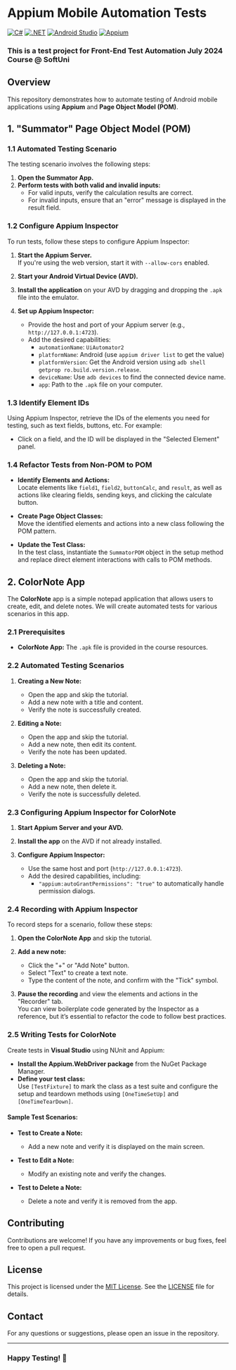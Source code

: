 # Appium Mobile Automation Tests

[![C#](https://img.shields.io/badge/Made%20with-C%23-239120.svg)](https://learn.microsoft.com/en-us/dotnet/csharp/)
[![.NET](https://img.shields.io/badge/.NET-5C2D91.svg)](https://dotnet.microsoft.com/)
[![Android Studio](https://img.shields.io/badge/Built%20with-Android%20Studio-3DDC84.svg)](https://developer.android.com/studio)
[![Appium](https://img.shields.io/badge/tested%20with-Appium-41BDF5.svg)](https://appium.io/)

### This is a test project for Front-End Test Automation July 2024 Course @ SoftUni

## Overview
This repository demonstrates how to automate testing of Android mobile applications using **Appium** and **Page Object Model (POM)**.

## 1. "Summator" Page Object Model (POM)
### 1.1 Automated Testing Scenario

The testing scenario involves the following steps:

1. **Open the Summator App.**
2. **Perform tests with both valid and invalid inputs:**
   - For valid inputs, verify the calculation results are correct.
   - For invalid inputs, ensure that an "error" message is displayed in the result field.

### 1.2 Configure Appium Inspector

To run tests, follow these steps to configure Appium Inspector:

1. **Start the Appium Server.**  
   If you're using the web version, start it with `--allow-cors` enabled.
   
2. **Start your Android Virtual Device (AVD).**
   
3. **Install the application** on your AVD by dragging and dropping the `.apk` file into the emulator.

4. **Set up Appium Inspector:**
   - Provide the host and port of your Appium server (e.g., `http://127.0.0.1:4723`).
   - Add the desired capabilities:
     - `automationName`: `UiAutomator2`
     - `platformName`: Android (use `appium driver list` to get the value)
     - `platformVersion`: Get the Android version using `adb shell getprop ro.build.version.release`.
     - `deviceName`: Use `adb devices` to find the connected device name.
     - `app`: Path to the `.apk` file on your computer.
### 1.3 Identify Element IDs

Using Appium Inspector, retrieve the IDs of the elements you need for testing, such as text fields, buttons, etc. For example:
- Click on a field, and the ID will be displayed in the "Selected Element" panel.

### 1.4 Refactor Tests from Non-POM to POM

- **Identify Elements and Actions:**  
  Locate elements like `field1`, `field2`, `buttonCalc`, and `result`, as well as actions like clearing fields, sending keys, and clicking the calculate button.

- **Create Page Object Classes:**  
  Move the identified elements and actions into a new class following the POM pattern.

- **Update the Test Class:**  
  In the test class, instantiate the `SummatorPOM` object in the setup method and replace direct element interactions with calls to POM methods.

## 2. ColorNote App

The **ColorNote** app is a simple notepad application that allows users to create, edit, and delete notes. We will create automated tests for various scenarios in this app.

### 2.1 Prerequisites

- **ColorNote App:** The `.apk` file is provided in the course resources.

### 2.2 Automated Testing Scenarios

1. **Creating a New Note:**
   - Open the app and skip the tutorial.
   - Add a new note with a title and content.
   - Verify the note is successfully created.

2. **Editing a Note:**
   - Open the app and skip the tutorial.
   - Add a new note, then edit its content.
   - Verify the note has been updated.

3. **Deleting a Note:**
   - Open the app and skip the tutorial.
   - Add a new note, then delete it.
   - Verify the note is successfully deleted.

### 2.3 Configuring Appium Inspector for ColorNote

1. **Start Appium Server and your AVD.**
   
2. **Install the app** on the AVD if not already installed.

3. **Configure Appium Inspector:**
   - Use the same host and port (`http://127.0.0.1:4723`).
   - Add the desired capabilities, including:
     - `"appium:autoGrantPermissions": "true"` to automatically handle permission dialogs.

### 2.4 Recording with Appium Inspector

To record steps for a scenario, follow these steps:

1. **Open the ColorNote App** and skip the tutorial.
   
2. **Add a new note:**
   - Click the "+" or "Add Note" button.
   - Select "Text" to create a text note.
   - Type the content of the note, and confirm with the "Tick" symbol.
   
3. **Pause the recording** and view the elements and actions in the "Recorder" tab.  
   You can view boilerplate code generated by the Inspector as a reference, but it’s essential to refactor the code to follow best practices.

### 2.5 Writing Tests for ColorNote

Create tests in **Visual Studio** using NUnit and Appium:

- **Install the Appium.WebDriver package** from the NuGet Package Manager.
- **Define your test class:**  
  Use `[TestFixture]` to mark the class as a test suite and configure the setup and teardown methods using `[OneTimeSetUp]` and `[OneTimeTearDown]`.

#### Sample Test Scenarios:

- **Test to Create a Note:**
  - Add a new note and verify it is displayed on the main screen.

- **Test to Edit a Note:**
  - Modify an existing note and verify the changes.

- **Test to Delete a Note:**
  - Delete a note and verify it is removed from the app.
    
## Contributing
Contributions are welcome! If you have any improvements or bug fixes, feel free to open a pull request.

## License
This project is licensed under the [MIT License](LICENSE). See the [LICENSE](LICENSE) file for details.

## Contact
For any questions or suggestions, please open an issue in the repository.

---
### Happy Testing! 🚀
